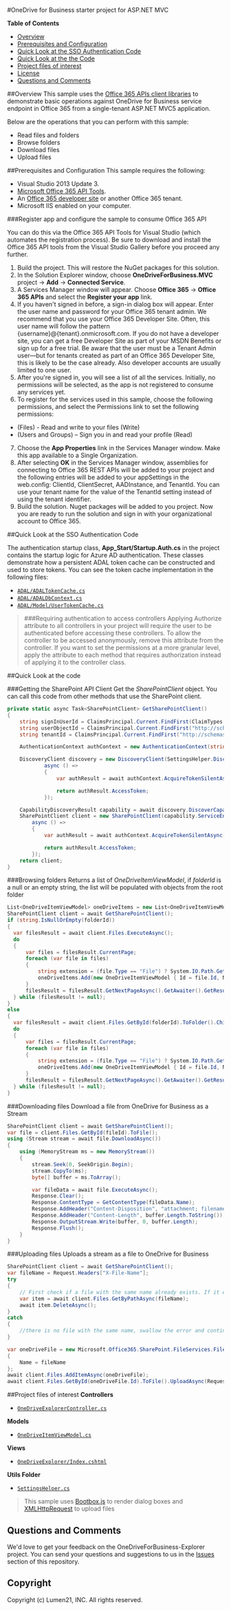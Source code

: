 #OneDrive for Business starter project for ASP.NET MVC

**Table of Contents**
- [Overview](#overview)
- [Prerequisites and Configuration](#prerequisites)
- [Quick Look at the SSO Authentication Code](#SSOAuth)
- [Quick Look at the the Code](#code)
- [Project files of interest](#projectfiles)
- [License](https://github.com/robledosm/OneDriveForBusiness-Explorer/blob/master/LICENSE.txt)
- [Questions and Comments](#questions-and-comments)

##Overview
This sample uses the [Office 365 APIs client libraries](http://aka.ms/kbwa5c) to demonstrate basic operations against OneDrive for Business service endpoint in Office 365 from a single-tenant ASP.NET MVC5 application.

Below are the operations that you can perform with this sample:

- Read files and folders
- Browse folders
- Download files
- Upload files

<a name="prerequisites"></a>
##Prerequisites and Configuration
This sample requires the following:

- Visual Studio 2013 Update 3.
- [Microsoft Office 365 API Tools](https://visualstudiogallery.msdn.microsoft.com/a15b85e6-69a7-4fdf-adda-a38066bb5155).
- An [Office 365 developer site](http://aka.ms/ro9c62) or another Office 365 tenant.
- Microsoft IIS enabled on your computer.

<a name="register"></a>
###Register app and configure the sample to consume Office 365 API

You can do this via the Office 365 API Tools for Visual Studio (which automates the registration process). Be sure to download and install the Office 365 API tools from the Visual Studio Gallery before you proceed any further.

  1. Build the project. This will restore the NuGet packages for this solution. 
  2. In the Solution Explorer window, choose **OneDriveForBusiness.MVC** project -> **Add** -> **Connected Service**.
  3. A Services Manager window will appear. Choose **Office 365** -> **Office 365 APIs** and select the **Register your app** link.
  4. If you haven't signed in before, a sign-in dialog box will appear. Enter the user name and password for your Office 365 tenant admin. We recommend that you use your Office 365 Developer Site. Often, this user name will follow the pattern {username}@{tenant}.onmicrosoft.com. If you do not have a developer site, you can get a free Developer Site as part of your MSDN Benefits or sign up for a free trial. Be aware that the user must be a Tenant Admin user—but for tenants created as part of an Office 365 Developer Site, this is likely to be the case already. Also developer accounts are usually limited to one user.
  5. After you're signed in, you will see a list of all the services. Initially, no permissions will be selected, as the app is not registered to consume any services yet. 
  6. To register for the services used in this sample, choose the following permissions, and select the Permissions link to set the following permissions: 
   - (Files) - Read and write to your files (Write)
   - (Users and Groups) – Sign you in and read your profile (Read)
  7. Choose the **App Properties** link in the Services Manager window. Make this app available to a Single Organization. 
  8. After selecting **OK** in the Services Manager window, assemblies for connecting to Office 365 REST APIs will be added to your project and the following entries will be added to your appSettings in the web.config: ClientId, ClientSecret, AADInstance, and TenantId. You can use your tenant name for the value of the TenantId setting instead of using the tenant identifier.
  9. Build the solution. Nuget packages will be added to you project. Now you are ready to run the solution and sign in with your organizational account to Office 365.

<a name="SSOAuth"></a>
##Quick Look at the SSO Authentication Code

The authentication startup class, **App_Start/Startup.Auth.cs** in the project contains the startup logic for Azure AD authentication. These classes demonstrate how a persistent ADAL token cache can be constructed and used to store tokens. You can see the token cache implementation in the following files:
  - [```ADAL/ADALTokenCache.cs```](OneDriveForBusiness.MVC/ADAL/ADALTokenCache.cs)
  - [```ADAL/ADALDbContext.cs```](OneDriveForBusiness.MVC/ADAL/ADALDbContext.cs)
  - [```ADAL/Model/UserTokenCache.cs```](OneDriveForBusiness.MVC/ADAL/Model/UserTokenCache.cs) 

> ###Requiring authentication to access controllers
> Applying Authorize attribute to all controllers in your project will require the user to be authenticated before accessing these controllers. To allow the controller to be accessed anonymously, remove this attribute from the controller. If you want to set the permissions at a more granular level, apply the attribute to each method that requires authorization instead of applying it to the controller class.

<a name="code"></a>
##Quick Look at the code

###Getting the SharePoint API Client
Get the *SharePointClient* object. You can call this code from other methods that use the SharePoint client.
```csharp
private static async Task<SharePointClient> GetSharePointClient()
{
    string signInUserId = ClaimsPrincipal.Current.FindFirst(ClaimTypes.NameIdentifier).Value;
    string userObjectId = ClaimsPrincipal.Current.FindFirst("http://schemas.microsoft.com/identity/claims/objectidentifier".Value;
    string tenantId = ClaimsPrincipal.Current.FindFirst("http://schemas.microsoft.com/identity/claims/tenantid").Value;

    AuthenticationContext authContext = new AuthenticationContext(string.Format("{0}/{1}", SettingsHelper.AuthorizationUri, tenantId), new ADALTokenCache(signInUserId));

    DiscoveryClient discovery = new DiscoveryClient(SettingsHelper.DiscoveryServiceEndpointUri,
            async () =>
            {
                var authResult = await authContext.AcquireTokenSilentAsync(SettingsHelper.DiscoveryServiceResourceId, new ClientCredential(SettingsHelper.ClientId, SettingsHelper.ClientSecret), new UserIdentifier(userObjectId, UserIdentifierType.UniqueId));

                return authResult.AccessToken;
            });

    CapabilityDiscoveryResult capability = await discovery.DiscoverCapabilityAsync(SettingsHelper.Capability);
    SharePointClient client = new SharePointClient(capability.ServiceEndpointUri,
        async () =>
        {
            var authResult = await authContext.AcquireTokenSilentAsync(capability.ServiceResourceId, new ClientCredential(SettingsHelper.ClientId, SettingsHelper.ClientSecret), new UserIdentifier(userObjectId, UserIdentifierType.UniqueId));

            return authResult.AccessToken;
        });
    return client;
}
```

###Browsing folders
Returns a list of *OneDriveItemViewModel*, if *folderId* is a null or an empty string, the list will be populated with objects from the root folder
```csharp
List<OneDriveItemViewModel> oneDriveItems = new List<OneDriveItemViewModel>();
SharePointClient client = await GetSharePointClient();
if (string.IsNullOrEmpty(folderId))
{
  var filesResult = await client.Files.ExecuteAsync();
  do
  {
      var files = filesResult.CurrentPage;
      foreach (var file in files)
      {
          string extension = (file.Type == "File") ? System.IO.Path.GetExtension(file.Name).Split('.')[1] : string.Empty;
          oneDriveItems.Add(new OneDriveItemViewModel { Id = file.Id, Name = file.Name, Size = file.Size, Type = file.Type, Extension = extension, Creator = file.CreatedBy.User.DisplayName });
      }
      filesResult = filesResult.GetNextPageAsync().GetAwaiter().GetResult();
  } while (filesResult != null);
}
else
{
  var filesResult = await client.Files.GetById(folderId).ToFolder().Children.ExecuteAsync();
  do
  {
      var files = filesResult.CurrentPage;
      foreach (var file in files)
      {
          string extension = (file.Type == "File") ? System.IO.Path.GetExtension(file.Name).Split('.')[1] : string.Empty;
          oneDriveItems.Add(new OneDriveItemViewModel { Id = file.Id, Name = file.Name, Size = file.Size, Type = file.Type, Extension = extension, Creator = file.CreatedBy.User.DisplayName });
      }
      filesResult = filesResult.GetNextPageAsync().GetAwaiter().GetResult();
  } while (filesResult != null);
}
```

###Downloading files
Download a file from OneDrive for Business as a Stream

```csharp
SharePointClient client = await GetSharePointClient();
var file = client.Files.GetById(fileId).ToFile();
using (Stream stream = await file.DownloadAsync())
{
    using (MemoryStream ms = new MemoryStream())
    {
        stream.Seek(0, SeekOrigin.Begin);
        stream.CopyTo(ms);
        byte[] buffer = ms.ToArray();

        var fileData = await file.ExecuteAsync();
        Response.Clear();
        Response.ContentType = GetContentType(fileData.Name);
        Response.AddHeader("Content-Disposition", "attachment; filename=" + HttpUtility.UrlEncode(fileData.Name, System.Text.Encoding.UTF8));
        Response.AddHeader("Content-Length", buffer.Length.ToString());
        Response.OutputStream.Write(buffer, 0, buffer.Length);
        Response.Flush();
    }
}
```

###Uploading files
Uploads a stream as a file to OneDrive for Business

```csharp
SharePointClient client = await GetSharePointClient();
var fileName = Request.Headers["X-File-Name"];
try
{
    // First check if a file with the same name already exists. If it exists, delete it.
    var item = await client.Files.GetByPathAsync(fileName);
    await item.DeleteAsync();
}
catch
{
    //there is no file with the same name, swallow the error and continue
}

var oneDriveFile = new Microsoft.Office365.SharePoint.FileServices.File
{
    Name = fileName
};
await client.Files.AddItemAsync(oneDriveFile);
await client.Files.GetById(oneDriveFile.Id).ToFile().UploadAsync(Request.InputStream);
```
<a name="projectfiles"></a>
##Project files of interest
**Controllers**

 - [```OneDriveExplorerController.cs```](OneDriveForBusiness.MVC/Controllers/OneDriveExplorerController.cs)

**Models**
 
 - [```OneDriveItemViewModel.cs```](OneDriveForBusiness.MVC/Models/OneDriveItemViewModel.cs)

**Views**
 
  - [```OneDriveExplorer/Index.cshtml```](OneDriveForBusiness.MVC/Views/OneDriveExplorer/Index.cshtml)

**Utils Folder**
 
  - [```SettingsHelper.cs```](OneDriveForBusiness.MVC/Utils/SettingsHelper.cs)


> This sample uses [Bootbox.js](http://bootboxjs.com/) to render dialog boxes and [XMLHttpRequest](http://www.w3.org/TR/XMLHttpRequest/) to upload files

## Questions and Comments

We'd love to get your feedback on the OneDriveForBusiness-Explorer project. You can send your questions and suggestions to us in the [Issues](https://github.com/robledosm/OneDriveForBusiness-Explorer/issues) section of this repository.


## Copyright ##

Copyright (c) Lumen21, INC. All rights reserved.

